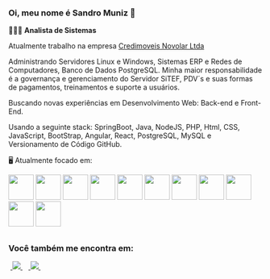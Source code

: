 ### Oi, meu nome é **Sandro Muniz** 👋

👨🏻‍💻 **Analista de Sistemas** 

Atualmente trabalho na empresa [Credimoveis Novolar Ltda](https://www.credimoveisnovolar.com.br/)

Administrando Servidores Linux e Windows,  Sistemas ERP e Redes de Computadores, Banco de Dados PostgreSQL. Minha maior responsabilidade é a governança e gerenciamento do Servidor SiTEF, PDV´s e suas formas de pagamentos, treinamentos e suporte a usuários.

Buscando novas experiências em Desenvolvimento Web: Back-end e Front-End.

Usando a seguinte stack: SpringBoot, Java, NodeJS, PHP, Html, CSS, JavaScript, BootStrap, Angular, React, PostgreSQL, MySQL e Versionamento de Código GitHub.

🖥️ Atualmente focado em:

<div display="inline">
     <img width="50 ehigth="50" src="https://cdn.jsdelivr.net/gh/devicons/devicon@latest/icons/spring/spring-original.svg" />
     <img width="50 ehigth="50" src="https://cdn.jsdelivr.net/gh/devicons/devicon@latest/icons/java/java-original-wordmark.svg" /> 
     <img width="50 ehigth="50" src="https://cdn.jsdelivr.net/gh/devicons/devicon@latest/icons/nodejs/nodejs-original-wordmark.svg" />
     <img width="50 ehigth="50" src="https://cdn.jsdelivr.net/gh/devicons/devicon@latest/icons/php/php-original.svg" />
     <img width="50 ehigth="50" src="https://cdn.jsdelivr.net/gh/devicons/devicon@latest/icons/html5/html5-original-wordmark.svg" />
     <img width="50 ehigth="50" src="https://cdn.jsdelivr.net/gh/devicons/devicon@latest/icons/css3/css3-original-wordmark.svg" />
     <img width="50 ehigth="50" src="https://cdn.jsdelivr.net/gh/devicons/devicon@latest/icons/bootstrap/bootstrap-original-wordmark.svg" />
     <img width="50 ehigth="50" src="https://cdn.jsdelivr.net/gh/devicons/devicon@latest/icons/javascript/javascript-original.svg" />
     <img width="50 ehigth="50" src="https://cdn.jsdelivr.net/gh/devicons/devicon@latest/icons/angular/angular-original.svg" />
     <img width="50 ehigth="50" src="https://cdn.jsdelivr.net/gh/devicons/devicon@latest/icons/react/react-original-wordmark.svg" />
     <img width="50 ehigth="50" src="https://cdn.jsdelivr.net/gh/devicons/devicon@latest/icons/postgresql/postgresql-original-wordmark.svg" />
</div>

##
### Você também me encontra em:
<div display="inline">
     &nbsp;<a href="https://www.linkedin.com/in/sandro-muniz-93ab3333/">
        <img src="https://img.shields.io/badge/linkedin-%230077B5.svg?style=for-the-badge&logo=linkedin&logoColor=white">
     </a>&nbsp;
     &nbsp;<a href="https://www.instagram.com/sandro_jam/">
        <img src="https://img.shields.io/badge/Instagram-%23E4405F.svg?style=for-the-badge&logo=Instagram&logoColor=white">
     </a>&nbsp;
</div>

